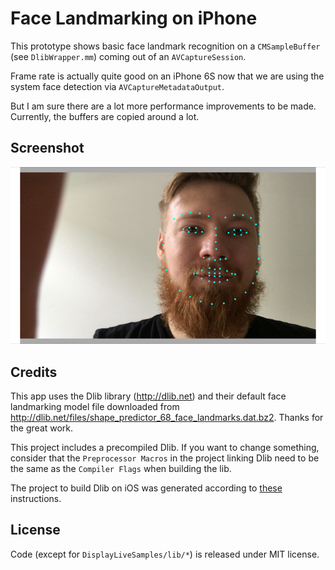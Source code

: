 # Face Landmarking on iPhone

This prototype shows basic face landmark recognition on a ```CMSampleBuffer``` (see ```DlibWrapper.mm```) coming out of an ```AVCaptureSession```.

Frame rate is actually quite good on an iPhone 6S now that we are using the system face detection via ```AVCaptureMetadataOutput```.

But I am sure there are a lot more performance improvements to be made. Currently, the buffers are copied around a lot.

## Screenshot

![screenshot](screenshot.png)

## Credits

This app uses the Dlib library (<http://dlib.net>) and their default face landmarking model file downloaded from <http://dlib.net/files/shape_predictor_68_face_landmarks.dat.bz2>. Thanks for the great work.

This project includes a precompiled Dlib. If you want to change something, consider that the ```Preprocessor Macros``` in the project linking Dlib need to be the same as the ```Compiler Flags``` when building the lib.

The project to build Dlib on iOS was generated according to [these](http://stackoverflow.com/a/35058969/972993) instructions. 

## License

Code (except for ```DisplayLiveSamples/lib/*```) is released under MIT license.